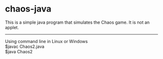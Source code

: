 chaos-java
==========

This is a simple java program that simulates the Chaos game.
It is not an applet.
<hr />
Using command line in Linux or Windows <br />
$javac Chaos2.java  <br />
$java Chaos2 <br />
